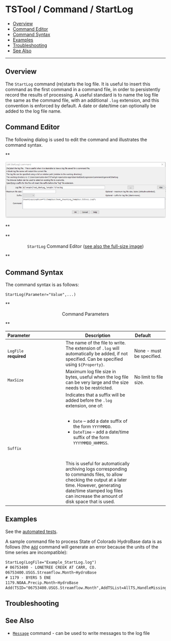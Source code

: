 # TSTool / Command / StartLog #

* [Overview](#overview)
* [Command Editor](#command-editor)
* [Command Syntax](#command-syntax)
* [Examples](#examples)
* [Troubleshooting](#troubleshooting)
* [See Also](#see-also)

-------------------------

## Overview ##

The `StartLog` command (re)starts the log file. It is useful to insert this command as the first
command in a command file, in order to persistently record the results of processing. A useful standard is
to name the log file the same as the command file, with an additional `.log` extension, and this convention
is enforced by default.  A date or date/time can optionally be added to the log file name.

## Command Editor ##

The following dialog is used to edit the command and illustrates the command syntax.

**<p style="text-align: center;">
![StartLog](StartLog.png)
</p>**

**<p style="text-align: center;">
`StartLog` Command Editor (<a href="../StartLog.png">see also the full-size image</a>)
</p>**

## Command Syntax ##

The command syntax is as follows:

```text
StartLog(Parameter="Value",...)
```
**<p style="text-align: center;">
Command Parameters
</p>**

| **Parameter**&nbsp;&nbsp;&nbsp;&nbsp;&nbsp;&nbsp;&nbsp;&nbsp;&nbsp;&nbsp;&nbsp;&nbsp;&nbsp;&nbsp;&nbsp;&nbsp;&nbsp;&nbsp;&nbsp;&nbsp;&nbsp;&nbsp;&nbsp;&nbsp;&nbsp;&nbsp; | **Description** | **Default**&nbsp;&nbsp;&nbsp;&nbsp;&nbsp;&nbsp;&nbsp;&nbsp;&nbsp;&nbsp; |
| --------------|-----------------|----------------- |
| `LogFile`<br>**required** | The name of the file to write.  The extension of `.log` will automatically be added, if not specified.  Can be specified using `${Property}`. | None - must be specified. |
| `MaxSize` | Maximum log file size in bytes, useful when the log file can be very large and the size needs to be restricted. | No limit to file size. |
| `Suffix` | Indicates that a suffix will be added before the `.log` extension, one of:<br><br><ul><li>`Date` – add a date suffix of the form `YYYYMMDD`.</li><li>`DateTime` – add a date/time suffix of the form `YYYYMMDD_HHMMSS`.</li></ul><br><br>This is useful for automatically archiving logs corresponding to commands files, to allow checking the output at a later time.  However, generating date/time stamped log files can increase the amount of disk space that is used. |

## Examples ##

See the [automated tests](https://github.com/OpenCDSS/cdss-app-tstool-test/tree/master/test/regression/commands/general/StartLog).

A sample command file to process State of Colorado HydroBase data is as follows
(the [`Add`](../Add/Add.md) command will generate an error because the units of the time series are incompatible):

```
StartLog(LogFile="Example_StartLog.log")
# 06753400 - LONETREE CREEK AT CARR, CO.
06753400.USGS.Streamflow.Month~HydroBase
# 1179 - BYERS 5 ENE
1179.NOAA.Precip.Month~HydroBase
Add(TSID="06753400.USGS.Streamflow.Month",AddTSList=AllTS,HandleMissingHow="IgnoreMissing")
```

## Troubleshooting ##

## See Also ##

* [`Message`](../Message/Message.md) command - can be used to write messages to the log file
